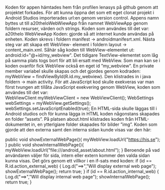 Koden för appen hämtades hem från profilen lenasys på github genom att projektet forkades. För att kunna öppna det som ett eget clonat projekt i Android Studios importerades url:en genom version control. 
Appens namn byttes ut till a20theloWebWiewApp från namnet WebViewApp genom foldern resurser, värden och strings. Koden som användes till det var: 
<string name="app_name">a20thelo WebViewApp</string>
Koden: <uses-permission android:name="android.permission.INTERNET" /> 
gjorde så att internet kunde användas på enheten. Koden skrevs i foldern manifest -> androidmanifesrt.xml. Nästa steg var att skapa ett WebView- element i foldern layout -> content_main.xml. Såhär såg koden till WebView-elementet ut: android:id="@+id/my_webview". Det tidigare TextView-elementet som låg på samma plats togs bort för att bli ersatt med WebView. Som man kan se i koden ovanför fick WebView också en eget id ”my_webview”. 
En private member variabel skulle skapas och det gjordes genom kodraden:
myWebView = findViewById(R.id.my_webview).
Den klistrades in i java foldern -> main activity. För att JavaScript kod skulle exekveras var man först tvungen att tillåta JavaScript exekvering genom WebView, koden som användes till det var:   
 WebViewClient myWebViewClient = new WebViewClient();
WebSettings webSettings = myWebView.getSettings();
webSettings.setJavaScriptEnabled(true);
En HTML-sida skulle läggas till i Android studios och för kunna lägga in HTML koden någonstans skapades en folder ”assets”.  På platsen about.html klistrades koden från HTML-dokumentet in, en ytterlgiare folder skapades för bilder ”img”. 
Koden som gjorde att den externa samt den interna sidan kunde visas var den här:  

public void showExternalWebPage(){
        myWebView.loadUrl("https://his.se");
    }
    public void showInternalWebPage(){
        myWebView.loadUrl("file:///android_asset/about.html");
    }
Beroende på vad användaren väljer för sida, intern eller extern kommer den valda sidan kunna visas. Det görs genom ett villkor i en if-sats med koden: 
   if (id == R.id.action_external_web) {
            Log.d("==>","Will display external web page");
            showExternalWebPage();
            return true;
        }
        if (id == R.id.action_internal_web) {
            Log.d("==>","Will display internal web page");
            showInternalWebPage();
            return true;
        }

